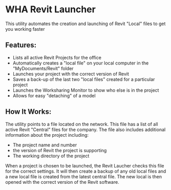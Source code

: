 # WHA Revit Launcher #

This utility automates the creation and launching of Revit "Local" files to get you working faster

## Features: ##

* Lists all active Revit Projects for the office
* Automatically creates a "local file" on your local computer in the "MyDocuments/Revit" folder
* Launches your project with the correct version of Revit
* Saves a back-up of the last two "local files" created for a particular project
* Launches the Worksharing Monitor to show who else is in the project
* Allows for easy "detaching" of a model

## How It Works: ##

The utility points to a file located on the network.  This file has a list of all active Revit "Central" files for the company.  The file also includes additional information about the project including:

* The project name and number
* the version of Revit the project is supporting 
* The working directory of the project 

When a project is chosen to be launched, the Revit Laucher checks this file for the correct settings.  It will then create a backup of any old local files and a new local file is created from the latest central file.  The new local is then opened with the correct version of the Revit software.